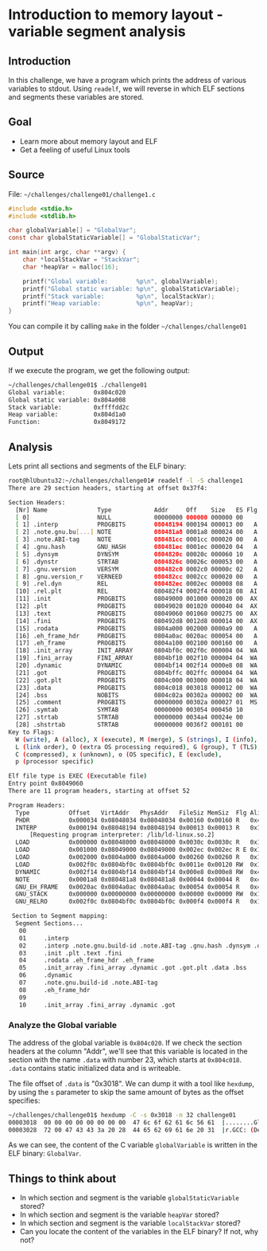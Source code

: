 # Introduction to memory layout - variable segment analysis

## Introduction

In this challenge, we have a program which prints the address of various variables
to stdout. Using `readelf`, we will reverse in which ELF sections and segments
these variables are stored.

## Goal

- Learn more about memory layout and ELF
- Get a feeling of useful Linux tools

## Source

File: `~/challenges/challenge01/challenge1.c`
```c
#include <stdio.h>
#include <stdlib.h>

char globalVariable[] = "GlobalVar";
const char globalStaticVariable[] = "GlobalStaticVar";

int main(int argc, char **argv) {
	char *localStackVar = "StackVar";
	char *heapVar = malloc(16);

	printf("Global variable:        %p\n", globalVariable);
	printf("Global static variable: %p\n", globalStaticVariable);
	printf("Stack variable:         %p\n", localStackVar);
	printf("Heap variable:          %p\n", heapVar);
}
```

You can compile it by calling `make` in the folder `~/challenges/challenge01`

## Output

If we execute the program, we get the following output:

```sh
~/challenges/challenge01$ ./challenge01
Global variable:        0x804c020
Global static variable: 0x804a008
Stack variable:         0xffffdd2c
Heap variable:          0x804d1a0
Function:               0x8049172
```


## Analysis

Lets print all sections and segments of the ELF binary:
```sh
root@hlUbuntu32:~/challenges/challenge01# readelf -l -S challenge1
There are 29 section headers, starting at offset 0x37f4:

Section Headers:
  [Nr] Name              Type            Addr     Off    Size   ES Flg Lk Inf Al
  [ 0]                   NULL            00000000 000000 000000 00      0   0  0
  [ 1] .interp           PROGBITS        08048194 000194 000013 00   A  0   0  1
  [ 2] .note.gnu.bu[...] NOTE            080481a8 0001a8 000024 00   A  0   0  4
  [ 3] .note.ABI-tag     NOTE            080481cc 0001cc 000020 00   A  0   0  4
  [ 4] .gnu.hash         GNU_HASH        080481ec 0001ec 000020 04   A  5   0  4
  [ 5] .dynsym           DYNSYM          0804820c 00020c 000060 10   A  6   1  4
  [ 6] .dynstr           STRTAB          0804826c 00026c 000053 00   A  0   0  1
  [ 7] .gnu.version      VERSYM          080482c0 0002c0 00000c 02   A  5   0  2
  [ 8] .gnu.version_r    VERNEED         080482cc 0002cc 000020 00   A  6   1  4
  [ 9] .rel.dyn          REL             080482ec 0002ec 000008 08   A  5   0  4
  [10] .rel.plt          REL             080482f4 0002f4 000018 08  AI  5  22  4
  [11] .init             PROGBITS        08049000 001000 000020 00  AX  0   0  4
  [12] .plt              PROGBITS        08049020 001020 000040 04  AX  0   0 16
  [13] .text             PROGBITS        08049060 001060 000275 00  AX  0   0 16
  [14] .fini             PROGBITS        080492d8 0012d8 000014 00  AX  0   0  4
  [15] .rodata           PROGBITS        0804a000 002000 0000a9 00   A  0   0  4
  [16] .eh_frame_hdr     PROGBITS        0804a0ac 0020ac 000054 00   A  0   0  4
  [17] .eh_frame         PROGBITS        0804a100 002100 000160 00   A  0   0  4
  [18] .init_array       INIT_ARRAY      0804bf0c 002f0c 000004 04  WA  0   0  4
  [19] .fini_array       FINI_ARRAY      0804bf10 002f10 000004 04  WA  0   0  4
  [20] .dynamic          DYNAMIC         0804bf14 002f14 0000e8 08  WA  6   0  4
  [21] .got              PROGBITS        0804bffc 002ffc 000004 04  WA  0   0  4
  [22] .got.plt          PROGBITS        0804c000 003000 000018 04  WA  0   0  4
  [23] .data             PROGBITS        0804c018 003018 000012 00  WA  0   0  4
  [24] .bss              NOBITS          0804c02a 00302a 000002 00  WA  0   0  1
  [25] .comment          PROGBITS        00000000 00302a 000027 01  MS  0   0  1
  [26] .symtab           SYMTAB          00000000 003054 000450 10     27  43  4
  [27] .strtab           STRTAB          00000000 0034a4 00024e 00      0   0  1
  [28] .shstrtab         STRTAB          00000000 0036f2 000101 00      0   0  1
Key to Flags:
  W (write), A (alloc), X (execute), M (merge), S (strings), I (info),
  L (link order), O (extra OS processing required), G (group), T (TLS),
  C (compressed), x (unknown), o (OS specific), E (exclude),
  p (processor specific)

Elf file type is EXEC (Executable file)
Entry point 0x8049060
There are 11 program headers, starting at offset 52

Program Headers:
  Type           Offset   VirtAddr   PhysAddr   FileSiz MemSiz  Flg Align
  PHDR           0x000034 0x08048034 0x08048034 0x00160 0x00160 R   0x4
  INTERP         0x000194 0x08048194 0x08048194 0x00013 0x00013 R   0x1
      [Requesting program interpreter: /lib/ld-linux.so.2]
  LOAD           0x000000 0x08048000 0x08048000 0x0030c 0x0030c R   0x1000
  LOAD           0x001000 0x08049000 0x08049000 0x002ec 0x002ec R E 0x1000
  LOAD           0x002000 0x0804a000 0x0804a000 0x00260 0x00260 R   0x1000
  LOAD           0x002f0c 0x0804bf0c 0x0804bf0c 0x0011e 0x00120 RW  0x1000
  DYNAMIC        0x002f14 0x0804bf14 0x0804bf14 0x000e8 0x000e8 RW  0x4
  NOTE           0x0001a8 0x080481a8 0x080481a8 0x00044 0x00044 R   0x4
  GNU_EH_FRAME   0x0020ac 0x0804a0ac 0x0804a0ac 0x00054 0x00054 R   0x4
  GNU_STACK      0x000000 0x00000000 0x00000000 0x00000 0x00000 RW  0x10
  GNU_RELRO      0x002f0c 0x0804bf0c 0x0804bf0c 0x000f4 0x000f4 R   0x1

 Section to Segment mapping:
  Segment Sections...
   00
   01     .interp
   02     .interp .note.gnu.build-id .note.ABI-tag .gnu.hash .dynsym .dynstr .gnu.version .gnu.version_r .rel.dyn .rel.plt
   03     .init .plt .text .fini
   04     .rodata .eh_frame_hdr .eh_frame
   05     .init_array .fini_array .dynamic .got .got.plt .data .bss
   06     .dynamic
   07     .note.gnu.build-id .note.ABI-tag
   08     .eh_frame_hdr
   09
   10     .init_array .fini_array .dynamic .got
```

### Analyze the Global variable

The address of the global variable is `0x804c020`. If we check the section
headers at the column "Addr", we'll see that this variable is located in the
section with the name `.data` with number 23, which starts at `0x804c018`. `.data` contains
static initialized data and is writeable.

The file offset of `.data` is "0x3018". We can dump it with a tool like `hexdump`, by
using the `s` parameter to skip the same amount of bytes as the offset specifies:

```sh
~/challenges/challenge01$ hexdump -C -s 0x3018 -n 32 challenge01
00003018  00 00 00 00 00 00 00 00  47 6c 6f 62 61 6c 56 61  |........GlobalVa|
00003028  72 00 47 43 43 3a 20 28  44 65 62 69 61 6e 20 31  |r.GCC: (Debian 1|
```

As we can see, the content of the C variable `globalVariable` is written in
the ELF binary: `GlobalVar`.


## Things to think about

* In which section and segment is the variable `globalStaticVariable` stored?
* In which section and segment is the variable `heapVar` stored?
* In which section and segment is the variable `localStackVar` stored?
* Can you locate the content of the variables in the ELF binary? If not, why not?
